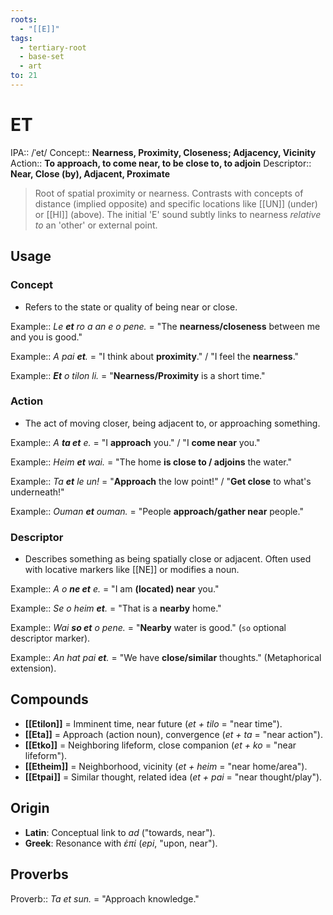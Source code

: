 ```yaml
---
roots:
  - "[[E]]"
tags:
  - tertiary-root
  - base-set
  - art
to: 21
---
```


# ET

IPA::				/ˈet/
Concept::		**Nearness, Proximity, Closeness; Adjacency, Vicinity**
Action::		**To approach, to come near, to be close to, to adjoin**
Descriptor::	**Near, Close (by), Adjacent, Proximate**

> Root of spatial proximity or nearness. Contrasts with concepts of distance (implied opposite) and specific locations like [[UN]] (under) or [[HI]] (above). The initial 'E' sound subtly links to nearness *relative to* an 'other' or external point.

## Usage

### Concept
*   Refers to the state or quality of being near or close.

Example::   *Le **et** ro a an e o pene.* = "The **nearness/closeness** between me and you is good."

Example::   *A pai **et**.* = "I think about **proximity**." / "I feel the **nearness**."

Example::   ***Et** o tilon li.* = "**Nearness/Proximity** is a short time."

### Action
*   The act of moving closer, being adjacent to, or approaching something.

Example::   *A **ta et** e.* = "I **approach** you." / "I **come near** you."

Example::   *Heim **et** wai.* = "The home **is close to / adjoins** the water."

Example::   *Ta **et** le un!* = "**Approach** the low point!" / "**Get close** to what's underneath!"

Example::   *Ouman **et** ouman.* = "People **approach/gather near** people."

### Descriptor
*   Describes something as being spatially close or adjacent. Often used with locative markers like [[NE]] or modifies a noun.

Example::   *A o **ne et** e.* = "I am **(located) near** you."

Example::   *Se o heim **et**.* = "That is a **nearby** home."

Example::   *Wai **so et** o pene.* = "**Nearby** water is good." (`so` optional descriptor marker).

Example::   *An hat pai **et**.* = "We have **close/similar** thoughts." (Metaphorical extension).

## Compounds

*   **[[Etilon]]** = Imminent time, near future (*et + tilo* = "near time").
*   **[[Eta]]** = Approach (action noun), convergence (*et + ta* = "near action").
*   **[[Etko]]** = Neighboring lifeform, close companion (*et + ko* = "near lifeform").
*   **[[Etheim]]** = Neighborhood, vicinity (*et + heim* = "near home/area").
*   **[[Etpai]]** = Similar thought, related idea (*et + pai* = "near thought/play").

## Origin

*   **Latin**: Conceptual link to *ad* ("towards, near").
*   **Greek**: Resonance with *ἐπί* (*epi*, "upon, near").

## Proverbs

Proverb:: *Ta et sun.* = "Approach knowledge."

